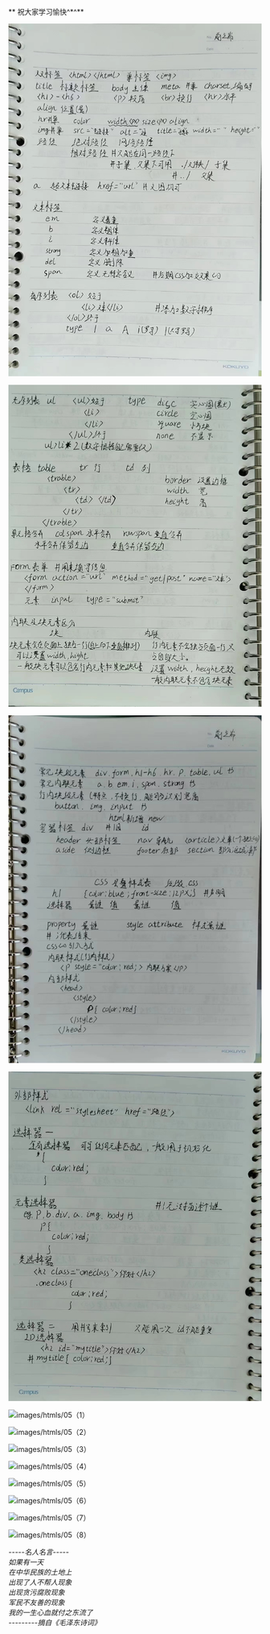 ** 祝大家学习愉快^\*^**

![images/htmls/01](images/htmls/01.jfif)

![images/htmls/02](images/htmls/02.jfif)

![images/htmls/03](images/htmls/03.jfif)

![images/htmls/04](images/htmls/04.jfif)

![images/htmls/05（1）](images/htmls/05(1).jfif)

![images/htmls/05（2）](images/htmls/05(2).jfif)

![images/htmls/05（3）](images/htmls/05(3).jfif)

![images/htmls/05（4）](images/htmls/05(4).jfif)

![images/htmls/05（5）](images/htmls/05(5).jfif)

![images/htmls/05（6）](images/htmls/05(6).jfif)

![images/htmls/05（7）](images/htmls/05(7).jfif)

![images/htmls/05（8）](images/htmls/05(8).jfif)

_\-----名人名言-----_  
_如果有一天_  
_在中华民族的土地上_  
_出现了人不帮人现象_  
_出现贪污腐败现象_  
_军民不友善的现象_  
_我的一生心血就付之东流了_  
_\---------摘自《毛泽东诗词》_
